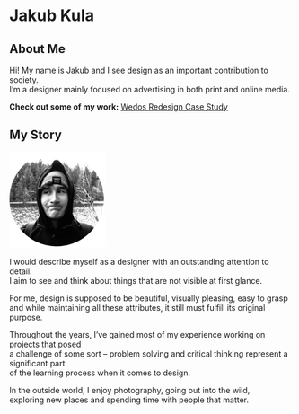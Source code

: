 # Jakub Kula

## About Me

Hi! My name is Jakub and I see design as an important contribution to society. <br> I’m a designer mainly focused on advertising in both print and online media.

**Check out some of my work:**
[Wedos Redesign Case Study](case-study.md)

## My Story
<img src="img/00_kula_headshot.png" alt="Closeup portrait of a person looking away from the camera while making a silly sad face." width="170px"/>

I would describe myself as a designer with an outstanding attention to detail. <br> I aim to see and think about things that are not visible at first glance.

For me, design is supposed to be beautiful, visually pleasing, easy to grasp <br> and while maintaining all these attributes, it still must fulfill its original purpose.

Throughout the years, I’ve gained most of my experience working on projects that posed <br> a challenge of some sort – problem solving and critical thinking represent a significant part <br> of the learning process when it comes to design.

In the outside world, I enjoy photography, going out into the wild, <br> exploring new places and spending time with people that matter.
